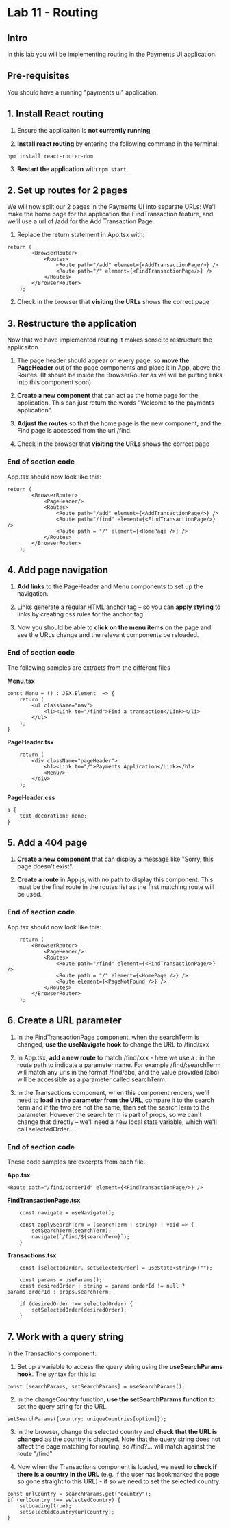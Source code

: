 # Lab 11 - Routing

## Intro

In this lab you will be implementing routing in the Payments UI application.

## Pre-requisites

You should have a running "payments ui" application.

## 1. Install React routing

1. Ensure the applicaiton is **not currently running**

2. **Install react routing** by entering the following command in the terminal:

```
npm install react-router-dom
```

3. **Restart the application** with `npm start`.

## 2. Set up routes for 2 pages

We will now split our 2 pages in the Payments UI into separate URLs:
We'll make the home page for the application the FindTransaction feature, and we'll use a url of /add for  the Add Transaction Page.

1. Replace the return statement in App.tsx with:

```
return (
        <BrowserRouter>
            <Routes>
                <Route path="/add" element={<AddTransactionPage/>} />
                <Route path="/" element={<FindTransactionPage/>} />
            </Routes>
        </BrowserRouter>
    );
```    

2. Check in the browser that **visiting the URLs** shows the correct page

## 3. Restructure the application

Now that we have implemented routing it makes sense to restructure the applicaiton.

1. The page header should appear on every page, so **move the PageHeader** out of the page components and place it in App, above the Routes. (It should be inside the BrowserRouter as we will be putting links into this component soon).

2. **Create a new component** that can act as the home page for the application. This can just return the words "Welcome to the payments application".

3. **Adjust the routes** so that the home page is the new component, and the Find page is accessed from the url /find.

4. Check in the browser that **visiting the URLs** shows the correct page

### End of section code
App.tsx should now look like this:

```
return (
        <BrowserRouter>
            <PageHeader/>
            <Routes>
                <Route path="/add" element={<AddTransactionPage/>} />
                <Route path="/find" element={<FindTransactionPage/>} />
                <Route path = "/" element={<HomePage />} />
            </Routes>
        </BrowserRouter>
    );
```

## 4. Add page navigation

1. **Add links** to the PageHeader and Menu components to set up the navigation.

2. Links generate a regular HTML anchor tag – so you can **apply styling** to links by creating css rules for the anchor tag.

3. Now you should be able to **click on the menu items** on the page and see the URLs change and the relevant components be reloaded.

### End of section code
The following samples are extracts from the different files


**Menu.tsx**
```
const Menu = () : JSX.Element  => {
    return (
        <ul className="nav">
            <li><Link to="/find">Find a transaction</Link></li>
        </ul>
    );
}
```

**PageHeader.tsx**
```
    return (
        <div className="pageHeader">
            <h1><Link to="/">Payments Application</Link></h1>
            <Menu/>
        </div>
    );
```

**PageHeader.css**
```
a {
    text-decoration: none;
}
```

## 5. Add a 404 page

1. **Create a new component** that can display a message like "Sorry, this page doesn't exist".

2. **Create a route** in App.js, with no path to display this component. This must be the final route in the routes list as the first matching route will be used.

### End of section code
App.tsx should now look like this:

```
    return (
        <BrowserRouter>
            <PageHeader/>
            <Routes>
                <Route path="/find" element={<FindTransactionPage/>} />
                <Route path = "/" element={<HomePage />} />
                <Route element={<PageNotFound />} />
            </Routes>
        </BrowserRouter>
    );
```

## 6. Create a URL parameter

1. In the FindTransactionPage component, when the searchTerm is changed, **use the useNavigate hook** to change the URL to /find/xxx

2. In App.tsx, **add a new route** to match /find/xxx - here we use a : in the route path to indicate a parameter name. For example /find/:searchTerm will match any urls in the format /find/abc, and the value provided (abc) will be accessible as a parameter called searchTerm.

3. In the Transactions component, when this component renders, we'll need to **load in the parameter from the URL**, compare it to the search term and if the two are not the same, then set the searchTerm to the parameter. However the search term is part of props, so we can't change that directly – we'll need a new local state variable, which we'll call selectedOrder...

### End of section code
These code samples are excerpts from each file.

**App.tsx**
```
<Route path="/find/:orderId" element={<FindTransactionPage/>} />
```

**FindTransactionPage.tsx**
```
    const navigate = useNavigate();

    const applySearchTerm = (searchTerm : string) : void => {
        setSearchTerm(searchTerm);
        navigate(`/find/${searchTerm}`);
    }
```

**Transactions.tsx**
```
    const [selectedOrder, setSelectedOrder] = useState<string>("");

    const params = useParams();
    const desiredOrder : string = params.orderId != null ? params.orderId : props.searchTerm;

    if (desiredOrder !== selectedOrder) {
        setSelectedOrder(desiredOrder);
    }
```

## 7. Work with a query string

In the Transactions component:

1. Set up a variable to access the query string using the **useSearchParams hook**. The syntax for this is:

```
const [searchParams, setSearchParams] = useSearchParams();
```

2. In the changeCountry function, **use the setSearchParams function** to set the query string for the URL.

```
setSearchParams({country: uniqueCountries[option]});
```

3. In the browser, change the selected country and **check that the URL is changed** as the country is changed. Note that the query string does not affect the page matching for routing, so /find?... will match against the route "/find"

4. Now when the Transactions component is loaded, we need to **check if there is a country in the URL** (e.g. if the user has bookmarked the page so gone straight to this URL) - if so we need to set the selected country.

```
const urlCountry = searchParams.get("country");
if (urlCountry !== selectedCountry) {
    setLoading(true);
    setSelectedCountry(urlCountry);
}
```


